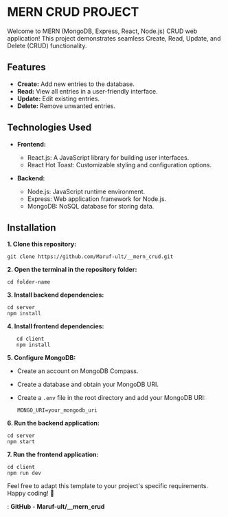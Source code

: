 # MERN CRUD PROJECT

Welcome to MERN (MongoDB, Express, React, Node.js) CRUD web application! This project demonstrates seamless Create, Read, Update, and Delete (CRUD) functionality.


## Features

- **Create:** Add new entries to the database.
- **Read:** View all entries in a user-friendly interface.
- **Update:** Edit existing entries.
- **Delete:** Remove unwanted entries.

## Technologies Used

- **Frontend:**
 
  - React.js: A JavaScript library for building user interfaces.
  - React Hot Toast: Customizable styling and configuration options.

  
- **Backend:**
  - Node.js: JavaScript runtime environment.
  - Express: Web application framework for Node.js.
  - MongoDB: NoSQL database for storing data.

## Installation

**1. Clone this repository:**

   ``` 
   git clone https://github.com/Maruf-ult/__mern_crud.git
   ```

**2. Open the terminal in the repository folder:**
 
   ``` 
   cd folder-name
   ```

**3. Install backend dependencies:**

   ```
   cd server
   npm install
   ```

**4. Install frontend dependencies:**
   
   ```
      cd client 
      npm install
 ```

 **5. Configure MongoDB:**
  - Create an account on MongoDB Compass.
  - Create a database and obtain your MongoDB URI.
  - Create a `.env` file in the root directory and add your MongoDB URI:

    ``` MONGO_URI=your_mongodb_uri ```

**6.  Run the backend application:**

   ```
   cd server
   npm start
   ```

**7.  Run the frontend application:**
   
   ```
   cd client
   npm run dev
   ```

Feel free to adapt this template to your project's specific requirements. Happy coding! 🚀

   : **GitHub - Maruf-ult/__mern_crud**
